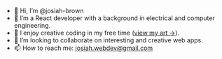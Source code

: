 - 👋 Hi, I’m @josiah-brown
- 👀 I’m a React developer with a background in electrical and computer engineering.
- 🌱 I enjoy creative coding in my free time ([view my art ->](https://www.instagram.com/josiah.webdev/)).
- 💞️ I’m looking to collaborate on interesting and creative web apps.
- 📫 How to reach me: josiah.webdev@gmail.com

<!---
josiah-brown/josiah-brown is a ✨ special ✨ repository because its `README.md` (this file) appears on your GitHub profile.
You can click the Preview link to take a look at your changes.
--->
